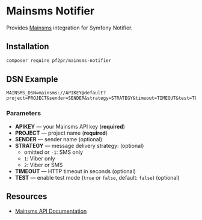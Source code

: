 # Mainsms Notifier

Provides [Mainsms](https://mainsms.ru) integration for Symfony Notifier.

Installation
---------
```sh
composer require pf2pr/mainsms-notifier
```

## DSN Example

```env
MAINSMS_DSN=mainsms://APIKEY@default?project=PROJECT&sender=SENDER&strategy=STRATEGY&timeout=TIMEOUT&test=TEST
```

### Parameters

- **APIKEY** — your Mainsms API key (**required**)
- **PROJECT** — project name (**required**)
- **SENDER** — sender name (optional)
- **STRATEGY** — message delivery strategy: (optional)
    - omitted or `-1`: SMS only
    - `1`: Viber only
    - `2`: Viber or SMS
- **TIMEOUT** — HTTP timeout in seconds (optional)
- **TEST** — enable test mode (`true` or `false`, default: `false`) (optional)

## Resources

- [Mainsms API Documentation](https://mainsms.ru/home/api)


